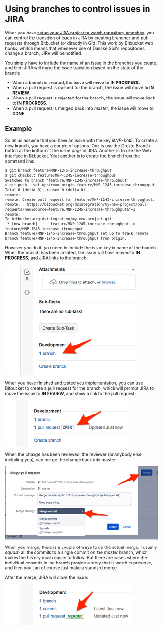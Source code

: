 # Using branches to control issues in JIRA

When you have [setup your JIRA project to watch repository branches](../readme.md), you can control the transition of isues in JIRA by creating branches and pull requests through Bitbucket (or directly in Git).  This work by Bitbucket web hooks, whitch means that whenever one of Danske Spil's repositories change a branch, JIRA will be notified.

You simply have to include the name of an issue in the branches you create, and then JIRA will make the issue transition based on the state of the branch:

- When a branch is created, the issue will move to **IN PROGRESS**.
- When a pull request is opened for the branch, the issue will move to **IN REVIEW**.
- When a pull request is rejected for the branch, the issue will move back to **IN PROGRESS**.
- When a pull request is merged back into *master*, the issue will move to **DONE**.

## Example

So let us assume that you have an issue with the key *MNP-1245*.  To create a new branch, you have a couple of options.  One is use the Create Branch button at the bottom of the issue page in JIRA.  Another is to use the Web interface in Bitbucket.  Yeat another is to create the branch from the command line:

    $ git branch feature/MNP-1245-increase-throughput
    $ git checkout feature/MNP-1245-increase-throughput
    Switched to branch 'feature/MNP-1245-increase-throughput'
    $ git push --set-upstream origin feature/MNP-1245-increase-throughput
    Total 0 (delta 0), reused 0 (delta 0)
    remote: 
    remote: Create pull request for feature/MNP-1245-increase-throughput:
    remote:   https://bitbucket.org/dsintegration/my-new-project/pull-requests/new?source=feature/MNP-1245-increase-throughput&t=1
    remote: 
    To bitbucket.org:dsintegration/my-new-project.git
     * [new branch]      feature/MNP-1245-increase-throughput -> feature/MNP-1245-increase-throughput
    Branch feature/MNP-1245-increase-throughput set up to track remote branch feature/MNP-1245-increase-throughput from origin.

However you do it, you need to include the issue key in name of the branch.  When the branch has been created, the issue will have moved to **IN PROGRESS**, and JIRA links to the branch:

![Branch created in JIRA](branch-created.png)

When you have finished and tested you implementation, you can use Bitbucket to create a pull request for the branch, which will prompt JIRA to move the issue to **IN REVIEW**, and show a link to the pull request:

![Pull-request created](pull-request-created.png)

When the change has been reviewed, the reviewer (or anybody else, including you), can merge the change back into master:

![Merge in Bitbucket](merge.png)

When you merge, there is a couple of ways to de the actual merge.  I usually *squash* all the commits to a single commit on the *master* branch, which makes the history much easier to follow.  But there are cases where the individual commits in the branch provide a story that is worth to preserve, and then you can of course just make a standard merge.

After the merge, JIRA will close the issue:

![Closed in JIRA](closed.png)

